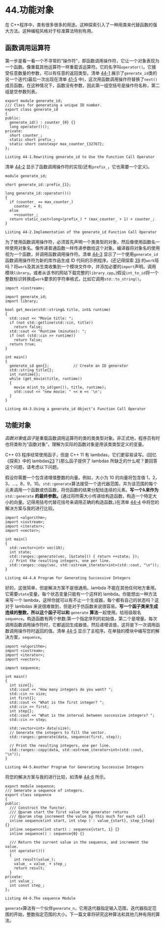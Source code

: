 # 44.功能对象

在 C++程序中，类有很多很多的用途。这种探索引入了一种用类来代替函数的强大方法。这种编程风格对于标准算法特别有用。

## 函数调用运算符

第一步是看一看一个不寻常的“操作符”，即函数调用操作符，它让一个对象表现为一个函数。像重载其他运算符一样重载该运算符。它的名字叫`operator()`。它接受任意数量的参数，可以有任意的返回类型。清单 [44-1](#PC1) 展示了`generate_id`类的另一个迭代(最后一次出现在清单 [41-5](41.html#PC5) 中)，这次用函数调用操作符替换了`next()`成员函数。在这种情况下，函数没有参数，因此第一组空括号是操作符名称，第二组是空参数列表。

```
export module generate_id;
/// Class for generating a unique ID number.
export class generate_id
{
public:
  generate_id() : counter_{0} {}
  long operator()();
private:
  short counter_;
  static short prefix_;
  static short constexpr max_counter_{32767};
};

Listing 44-1.Rewriting generate_id to Use the Function Call Operator

```

清单 [44-2](#PC2) 显示了函数调用操作符的实现(还有`prefix_`，它也需要一个定义)。

```
module generate_id;

short generate_id::prefix_{1};

long generate_id::operator()()
{
  if (counter_ == max_counter_)
    counter_ = 0;
  else
    ++counter_;
  return static_cast<long>(prefix_) * (max_counter_ + 1) + counter_;
}

Listing 44-2.Implementation of the generate_id Function Call Operator

```

为了使用函数调用操作符，必须首先声明一个类类型的对象，然后像使用函数名一样使用对象名。像传递普通函数一样传递参数给这个对象。编译器将对象名的使用视为一个函数，并调用函数调用操作符。清单 [44-3](#PC3) 显示了一个使用`generate_id`函数调用操作符为新的库作品生成 ID 代码的示例程序。(还记得探索 [39](39.html) 的`work`班吗？将`work`及其派生类收集到一个模块文件中，并添加必要的`import`声明。调用模块`library`。或者从该书的网站下载完整的`library.cpp`。)假设`int_to_id`将一个整数标识转换成`work`要求的字符串格式，比如它调用`std::to_string()`。

```
import <iostream>;

import generate_id;
import library;

bool get_movie(std::string& title, int& runtime)
{
  std::cout << "Movie title: ";
  if (not std::getline(std::cin, title))
    return false;
  std::cout << "Runtime (minutes): ";
  if (not (std::cin >> runtime))
    return false;
  return true;
}

int main()
{
  generate_id gen{};           // Create an ID generator
  std::string title{};
  int runtime{};
  while (get_movie(title, runtime))
  {
    movie m(int_to_id(gen()), title, runtime);
    std::cout << "new movie: " << m << '\n';
  }
}

Listing 44-3.Using a generate_id Object’s Function Call Operator

```

## 功能对象

*函数对象*或*函子*是重载函数调用运算符的类的类类型对象。非正式地，程序员有时也将类称为“函数对象”，理解为实际的函数对象是用该类类型定义的变量。

C++ 03 程序经常使用函子，但是 C++ 11 有 lambdas，它们更容易读写。(回忆《探索》中的 lambdas[23](23.html)？)那么函子提供了 lambdas 所缺乏的什么呢？要回答这个问题，请考虑以下问题。

假设你需要一个包含递增值整数的向量。例如，大小为 10 的向量将包含值 1，2，3，…，8，9，10。`std::generate`算法接受一个迭代器范围，并为该范围的每个元素调用一个函数或仿函数，将仿函数的结果分配给连续的元素。**写一个λ来作为** `std::generate` **的最终参数。**(通过将所需大小传递给构造函数，构造一个特定大小的向量。记得用括号代替花括号来调用正确的构造函数。)在清单 [44-4](#PC4) 中将您的解决方案与我的进行比较。

```
import <algorithm>;
import <iostream>;
import <iterator>;
import <vector>;

int main()
{
  std::vector<int> vec(10);
  int state;
  std::ranges::generate(vec, [&state]() { return ++state; });
  // Print the resulting integers, one per line.
  std::ranges::copy(vec, std::ostream_iterator<int>(std::cout, "\n"));
}

Listing 44-4.A Program for Generating Successive Integers

```

好的，这很简单，但是解决方案不是很通用。lambda 不能在其他任何地方重用。它需要`state`变量，每个状态变量只能有一个这样的 lambda。你能想出一种方法来写一个 lambda，这样你就可以有不止一个生成器，每个都有自己的状态吗？这对于 lambdas 来说很难做到，但是对于仿函数来说很容易。**写一个函子类来生成连续的整数，所以这个函子可以和** `generate` **算法**一起使用。给班级取名`sequence`。构造函数有两个参数:第一个指定序列的初始值，第二个是增量。每次调用函数调用操作符时，它都返回生成器值，然后递增该值，这将是下一次调用函数调用操作符时返回的值。清单 [44-5](#PC5) 显示了主程序。在单独的模块中编写您的解决方案，`sequence`。

```
import <algorithm>;
import <iostream>;
import <iterator>;
import <vector>;

import sequence;

int main()
{
  int size{};
  std::cout << "How many integers do you want? ";
  std::cin >> size;
  int first{};
  std::cout << "What is the first integer? ";
  std::cin >> first;
  int step{};
  std::cout << "What is the interval between successive integers? ";
  std::cin >> step;

  std::vector<int> data(size);
  // Generate the integers to fill the vector.
  std::ranges::generate(data, sequence(first, step));

  // Print the resulting integers, one per line.
  std::ranges::copy(data, std::ostream_iterator<int>(std::cout, "\n"));
}

Listing 44-5.Another Program for Generating Successive Integers

```

将您的解决方案与我的进行比较，如清单 [44-6](#PC6) 所示。

```
export module sequence;
/// Generate a sequence of integers.
export class sequence
{
public:
  /// Construct the functor.
  /// @param start the first value the generator returns
  /// @param step increment the value by this much for each call
  inline sequence(int start, int step ) : value_{start}, step_{step} {}
  inline sequence(int start) : sequence{start, 1} {}
  inline sequence() : sequence{0} {}

  /// Return the current value in the sequence, and increment the value.
  int operator()()
  {
    int result(value_);
    value_ = value_ + step_;
    return result;
  }
private:
  int value_;
  int const step_;
};

Listing 44-6.The sequence Module

```

`generate`算法有一个伙伴`generate_n`，它用迭代器指定输入范围，迭代器指定范围的开始，整数指定范围的大小。下一篇文章将研究这种算法和其他几种有用的算法。